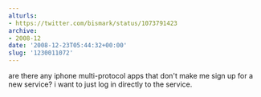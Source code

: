```yaml
---
alturls:
- https://twitter.com/bismark/status/1073791423
archive:
- 2008-12
date: '2008-12-23T05:44:32+00:00'
slug: '1230011072'
---
```


are there any iphone multi-protocol apps that don't make me sign up for
a new service? i want to just log in directly to the service.

